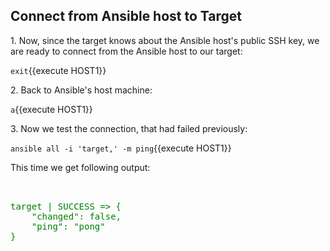 ## Connect from Ansible host to Target

1\. Now, since the target knows about the Ansible host's public SSH key, we are ready to connect from the Ansible host to our target:

`exit`{{execute HOST1}}

2\. Back to Ansible's host machine:

`a`{{execute HOST1}}

3\. Now we test the connection, that had failed previously:

`ansible all -i 'target,' -m ping`{{execute HOST1}}

This time we get following output:

<pre>
<span style="color: green">

target | SUCCESS => {
    "changed": false,
    "ping": "pong"
}

</span>
</pre>
